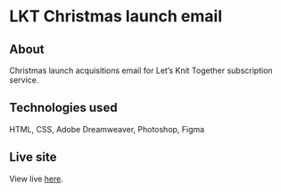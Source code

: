 # LKT Christmas launch email

## About
Christmas launch acquisitions email for Let’s Knit Together subscription service.

## Technologies used
HTML, CSS, Adobe Dreamweaver, Photoshop, Figma

## Live site
View live [here](https://clee937.github.io/lkt-christmas-launch/).
